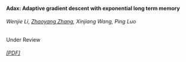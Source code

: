 #### Adax: Adaptive gradient descent with exponential long term memory
###### Wenjie Li, <u>Zhaoyang Zhang</u>, Xinjiang Wang, Ping Luo
Under Review
###### [[PDF]](https://arxiv.org/pdf/2004.09740.pdf)

